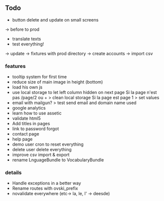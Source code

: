 ## Todo ##

 * button delete and update on small screens

-> before to prod
  - translate texts
  - test everything!


 -> update
 -> fixtures with prod directory
 -> create accounts
 -> import csv

### features ###
 * tooltip system for first time
 * reduce size of main image in height (bottom)
 * load his own js
 * use local storage to let left column hidden on next page
	Si la page n'est pas /page/2 ou + > clean local storage
	Si la page est page 1 > set values
 * email with mailgun? > test send email and domain name used
 * google analytics
 * learn how to use assetic
 * validate html5
 * Add titles in pages
 * link to password forgot
 * contact page
 * help page
 * demo user cron to reset everything
 * delete user delete everything
 * improve csv import & export
 * rename LnguageBundle to VocabularyBundle
### details ###
 * Handle exceptions in a better way
 * Rename routes with ovski_prefix
 * novalidate everywhere (etc-> la, le, l' -> deesde)
